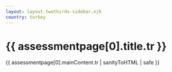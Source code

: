 ```yaml
---
layout: layout-twothirds-sidebar.njk
country: turkey
---
```


<h1>{{ assessmentpage[0].title.tr }}</h1>
{{ assessmentpage[0].mainContent.tr | sanityToHTML | safe }}